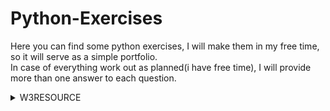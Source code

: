 # Python-Exercises
Here you can find some python exercises, I will make them in my free time, so it will serve as a simple portfolio. <br/>
In case of everything work out as planned(i have free time), I will provide more than one answer to each question. <br/>

<details>
  <summary>W3RESOURCE</summary>
    <details>
      <summary>Python Basic (Part -I)</summary>
        <details>
        <summary>1</summary>
          Write a Python program to print the following string in a specific format (see the output). Go to the editor
          Sample String : "Twinkle, twinkle, little star, How I wonder what you are! Up above the world so high, Like a diamond in the sky. Twinkle, twinkle, little star, How           I wonder what you are" Output :
<pre>
     Twinkle, twinkle, little star,
	How I wonder what you are! 
		Up above the world so high,   		
		Like a diamond in the sky. 
Twinkle, twinkle, little star, 
	How I wonder what you are
</pre>
          
Firt method: Just use """ to print multiple line   
<pre>
print("""Twinkle, Twinkle, little star,
        How I wonder what you are!
                Up above the world so high,
                Like a diamond in the sky.
Twinkle, twinkle, little star,
    How I wonder what you are""")
</pre> 
0.0009927749633789062 seconds. <-- The most beautiful, but took the double of time

Second Method: Print all in a single line (ouch!)            
<pre>
print("winkle, Twinkle, little star,\n        How I wonder what you are!\n                Up above the world so high,\n                Like a diamond in the                   sky.\nTwinkle, twinkle, little star,\n    How I wonder what you are")
</pre>
0.00049591064453125 seconds.
      
 Third Method: Create a variable and print it (double ouch!).
 <pre>
 Text = "winkle, Twinkle, little star,\n        How I wonder what you are!\n                Up above the world so high,\n                Like a diamond in the sky.\nTwinkle, twinkle, little star,\n    How I wonder what you are"
print(Text)
</pre>
0.0004951953887939453 seconds.
      
    
</details>

